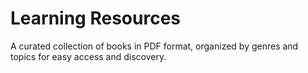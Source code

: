 # Learning Resources
A curated collection of books in PDF format, organized by genres and topics for easy access and discovery.
